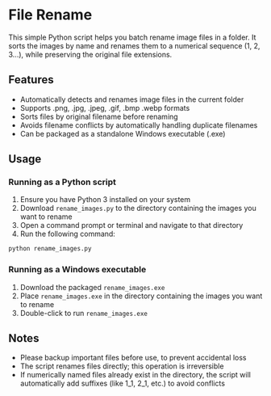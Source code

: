 # File Rename

This simple Python script helps you batch rename image files in a folder. It sorts the images by name and renames them to a numerical sequence (1, 2, 3...), while preserving the original file extensions.

## Features

- Automatically detects and renames image files in the current folder
- Supports .png, .jpg, .jpeg, .gif, .bmp .webp formats
- Sorts files by original filename before renaming
- Avoids filename conflicts by automatically handling duplicate filenames
- Can be packaged as a standalone Windows executable (.exe)

## Usage

### Running as a Python script

1. Ensure you have Python 3 installed on your system
2. Download `rename_images.py` to the directory containing the images you want to rename
3. Open a command prompt or terminal and navigate to that directory
4. Run the following command:
```bash
python rename_images.py
```

### Running as a Windows executable

1. Download the packaged `rename_images.exe`
2. Place `rename_images.exe` in the directory containing the images you want to rename
3. Double-click to run `rename_images.exe`

## Notes

- Please backup important files before use, to prevent accidental loss
- The script renames files directly; this operation is irreversible
- If numerically named files already exist in the directory, the script will automatically add suffixes (like 1_1, 2_1, etc.) to avoid conflicts
